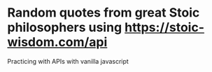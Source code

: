 # Random quotes from great Stoic philosophers using https://stoic-wisdom.com/api

Practicing with APIs with vanilla javascript
